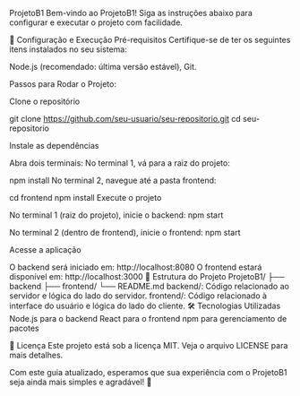 ProjetoB1
Bem-vindo ao ProjetoB1! Siga as instruções abaixo para configurar e executar o projeto com facilidade.

🚀 Configuração e Execução
Pré-requisitos
Certifique-se de ter os seguintes itens instalados no seu sistema:

Node.js (recomendado: última versão estável),
Git.

Passos para Rodar o Projeto:

Clone o repositório

git clone https://github.com/seu-usuario/seu-repositorio.git
cd seu-repositorio

Instale as dependências

Abra dois terminais:
No terminal 1, vá para a raiz do projeto:

npm install
No terminal 2, navegue até a pasta frontend:

cd frontend
npm install
Execute o projeto

No terminal 1 (raiz do projeto), inicie o backend:
npm start

No terminal 2 (dentro de frontend), inicie o frontend:
npm start

Acesse a aplicação

O backend será iniciado em: http://localhost:8080
O frontend estará disponível em: http://localhost:3000
📂 Estrutura do Projeto
ProjetoB1/
├── backend
├── frontend/
└── README.md
backend/: Código relacionado ao servidor e lógica do lado do servidor.
frontend/: Código relacionado à interface do usuário e lógica do lado do cliente.
🛠️ Tecnologias Utilizadas
Node.js para o backend
React para o frontend
npm para gerenciamento de pacotes

📄 Licença
Este projeto está sob a licença MIT. Veja o arquivo LICENSE para mais detalhes.

Com este guia atualizado, esperamos que sua experiência com o ProjetoB1 seja ainda mais simples e agradável! 🎉

